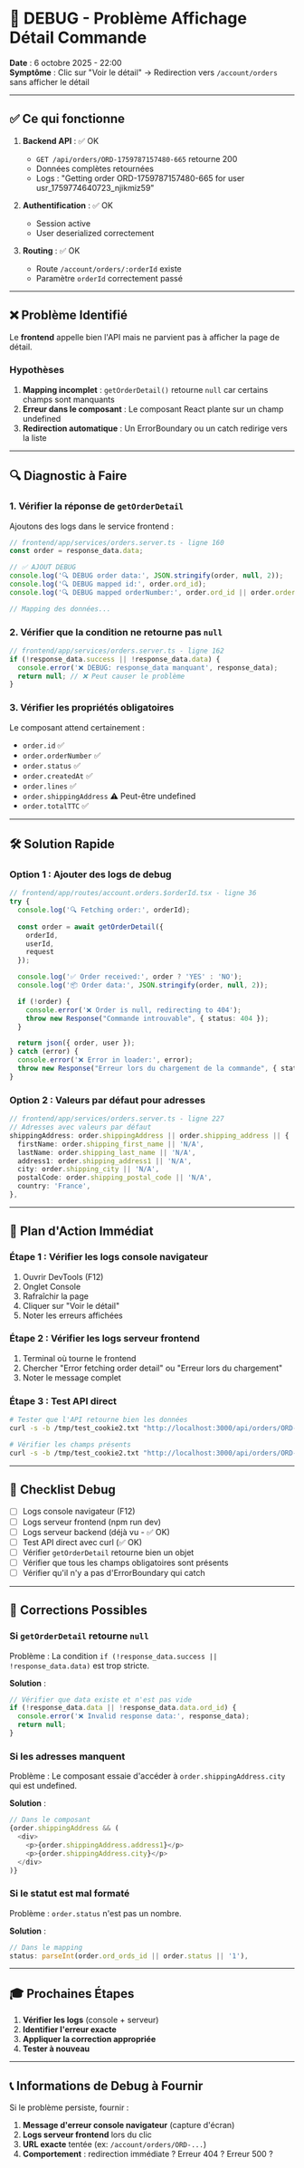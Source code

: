 # 🔧 DEBUG - Problème Affichage Détail Commande

**Date** : 6 octobre 2025 - 22:00  
**Symptôme** : Clic sur "Voir le détail" → Redirection vers `/account/orders` sans afficher le détail

---

## ✅ Ce qui fonctionne

1. **Backend API** : ✅ OK
   - `GET /api/orders/ORD-1759787157480-665` retourne 200
   - Données complètes retournées
   - Logs : "Getting order ORD-1759787157480-665 for user usr_1759774640723_njikmiz59"

2. **Authentification** : ✅ OK
   - Session active
   - User deserialized correctement

3. **Routing** : ✅ OK
   - Route `/account/orders/:orderId` existe
   - Paramètre `orderId` correctement passé

---

## ❌ Problème Identifié

Le **frontend** appelle bien l'API mais ne parvient pas à afficher la page de détail.

### Hypothèses

1. **Mapping incomplet** : `getOrderDetail()` retourne `null` car certains champs sont manquants
2. **Erreur dans le composant** : Le composant React plante sur un champ undefined
3. **Redirection automatique** : Un ErrorBoundary ou un catch redirige vers la liste

---

## 🔍 Diagnostic à Faire

### 1. Vérifier la réponse de `getOrderDetail`

Ajoutons des logs dans le service frontend :

```typescript
// frontend/app/services/orders.server.ts - ligne 160
const order = response_data.data;

// ✅ AJOUT DEBUG
console.log('🔍 DEBUG order data:', JSON.stringify(order, null, 2));
console.log('🔍 DEBUG mapped id:', order.ord_id);
console.log('🔍 DEBUG mapped orderNumber:', order.ord_id || order.orderNumber);

// Mapping des données...
```

### 2. Vérifier que la condition ne retourne pas `null`

```typescript
// frontend/app/services/orders.server.ts - ligne 162
if (!response_data.success || !response_data.data) {
  console.error('❌ DEBUG: response_data manquant', response_data);
  return null; // ❌ Peut causer le problème
}
```

### 3. Vérifier les propriétés obligatoires

Le composant attend certainement :
- `order.id` ✅
- `order.orderNumber` ✅
- `order.status` ✅
- `order.createdAt` ✅
- `order.lines` ✅
- `order.shippingAddress` ⚠️ Peut-être undefined
- `order.totalTTC` ✅

---

## 🛠️ Solution Rapide

### Option 1 : Ajouter des logs de debug

```typescript
// frontend/app/routes/account.orders.$orderId.tsx - ligne 36
try {
  console.log('🔍 Fetching order:', orderId);
  
  const order = await getOrderDetail({ 
    orderId, 
    userId,
    request 
  });

  console.log('✅ Order received:', order ? 'YES' : 'NO');
  console.log('📦 Order data:', JSON.stringify(order, null, 2));

  if (!order) {
    console.error('❌ Order is null, redirecting to 404');
    throw new Response("Commande introuvable", { status: 404 });
  }

  return json({ order, user });
} catch (error) {
  console.error('❌ Error in loader:', error);
  throw new Response("Erreur lors du chargement de la commande", { status: 500 });
}
```

### Option 2 : Valeurs par défaut pour adresses

```typescript
// frontend/app/services/orders.server.ts - ligne 227
// Adresses avec valeurs par défaut
shippingAddress: order.shippingAddress || order.shipping_address || {
  firstName: order.shipping_first_name || 'N/A',
  lastName: order.shipping_last_name || 'N/A',
  address1: order.shipping_address1 || 'N/A',
  city: order.shipping_city || 'N/A',
  postalCode: order.shipping_postal_code || 'N/A',
  country: 'France',
},
```

---

## 🎯 Plan d'Action Immédiat

### Étape 1 : Vérifier les logs console navigateur
1. Ouvrir DevTools (F12)
2. Onglet Console
3. Rafraîchir la page
4. Cliquer sur "Voir le détail"
5. Noter les erreurs affichées

### Étape 2 : Vérifier les logs serveur frontend
1. Terminal où tourne le frontend
2. Chercher "Error fetching order detail" ou "Erreur lors du chargement"
3. Noter le message complet

### Étape 3 : Test API direct
```bash
# Tester que l'API retourne bien les données
curl -s -b /tmp/test_cookie2.txt "http://localhost:3000/api/orders/ORD-1759787157480-665" | jq '.data | keys'

# Vérifier les champs présents
curl -s -b /tmp/test_cookie2.txt "http://localhost:3000/api/orders/ORD-1759787157480-665" | jq '.data | {id: .ord_id, status: .ord_ords_id, date: .ord_date, total: .ord_total_ttc, lines: .lines | length}'
```

---

## 📝 Checklist Debug

- [ ] Logs console navigateur (F12)
- [ ] Logs serveur frontend (npm run dev)
- [ ] Logs serveur backend (déjà vu - ✅ OK)
- [ ] Test API direct avec curl (✅ OK)
- [ ] Vérifier `getOrderDetail` retourne bien un objet
- [ ] Vérifier que tous les champs obligatoires sont présents
- [ ] Vérifier qu'il n'y a pas d'ErrorBoundary qui catch

---

## 🔧 Corrections Possibles

### Si `getOrderDetail` retourne `null`

Problème : La condition `if (!response_data.success || !response_data.data)` est trop stricte.

**Solution** :
```typescript
// Vérifier que data existe et n'est pas vide
if (!response_data.data || !response_data.data.ord_id) {
  console.error('❌ Invalid response data:', response_data);
  return null;
}
```

### Si les adresses manquent

Problème : Le composant essaie d'accéder à `order.shippingAddress.city` qui est undefined.

**Solution** :
```typescript
// Dans le composant
{order.shippingAddress && (
  <div>
    <p>{order.shippingAddress.address1}</p>
    <p>{order.shippingAddress.city}</p>
  </div>
)}
```

### Si le statut est mal formaté

Problème : `order.status` n'est pas un nombre.

**Solution** :
```typescript
// Dans le mapping
status: parseInt(order.ord_ords_id || order.status || '1'),
```

---

## 🎓 Prochaines Étapes

1. **Vérifier les logs** (console + serveur)
2. **Identifier l'erreur exacte**
3. **Appliquer la correction appropriée**
4. **Tester à nouveau**

---

## 📞 Informations de Debug à Fournir

Si le problème persiste, fournir :
1. **Message d'erreur console navigateur** (capture d'écran)
2. **Logs serveur frontend** lors du clic
3. **URL exacte** tentée (ex: `/account/orders/ORD-...`)
4. **Comportement** : redirection immédiate ? Erreur 404 ? Erreur 500 ?
